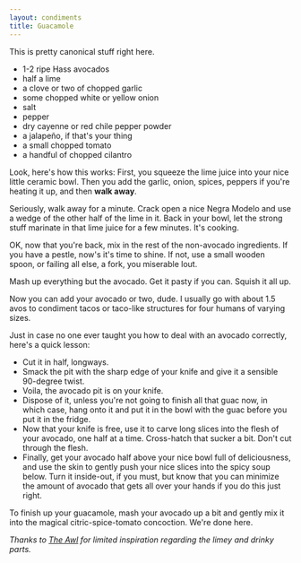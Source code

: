 ```yaml
---
layout: condiments
title: Guacamole
---
```


This is pretty canonical stuff right here.

* 1-2 ripe Hass avocados
* half a lime
* a clove or two of chopped garlic
* some chopped white or yellow onion
* salt
* pepper
* dry cayenne or red chile pepper powder
* a jalapeño, if that's your thing
* a small chopped tomato
* a handful of chopped cilantro

Look, here's how this works: First, you squeeze the lime juice into your nice little ceramic bowl. Then you add the garlic, onion, spices, peppers if you're heating it up, and then **walk away**.

Seriously, walk away for a minute. Crack open a nice Negra Modelo and use a wedge of the other half of the lime in it. Back in your bowl, let the strong stuff marinate in that lime juice for a few minutes. It's cooking.

OK, now that you're back, mix in the rest of the non-avocado ingredients. If you have a pestle, now's it's time to shine. If not, use a small wooden spoon, or failing all else, a fork, you miserable lout.

Mash up everything but the avocado. Get it pasty if you can. Squish it all up.

Now you can add your avocado or two, dude. I usually go with about 1.5 avos to condiment tacos or taco-like structures for four humans of varying sizes.

Just in case no one ever taught you how to deal with an avocado correctly, here's a quick lesson:
* Cut it in half, longways.
* Smack the pit with the sharp edge of your knife and give it a sensible 90-degree twist.
* Voila, the avocado pit is on your knife.
* Dispose of it, unless you're not going to finish all that guac now, in which case, hang onto it and put it in the bowl with the guac before you put it in the fridge.
* Now that your knife is free, use it to carve long slices into the flesh of your avocado, one half at a time. Cross-hatch that sucker a bit. Don't cut through the flesh.
* Finally, get your avocado half above your nice bowl full of deliciousness, and use the skin to gently push your nice slices into the spicy soup below. Turn it inside-out, if you must, but know that you can minimize the amount of avocado that gets all over your hands if you do this just right.

To finish up your guacamole, mash your avocado up a bit and gently mix it into the magical citric-spice-tomato concoction. We're done here.

_Thanks to [The Awl](http://www.theawl.com/2010/02/half-baked-guacamole-by-the-ceviche-method) for limited inspiration regarding the limey and drinky parts._
